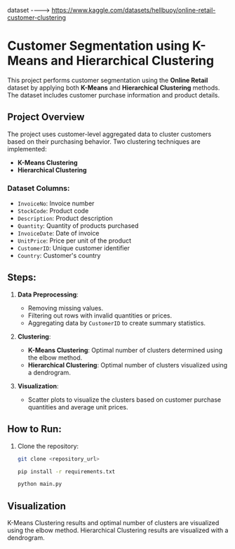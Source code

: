 dataset ----> https://www.kaggle.com/datasets/hellbuoy/online-retail-customer-clustering


# Customer Segmentation using K-Means and Hierarchical Clustering

This project performs customer segmentation using the **Online Retail** dataset by applying both **K-Means** and **Hierarchical Clustering** methods. The dataset includes customer purchase information and product details.

## Project Overview

The project uses customer-level aggregated data to cluster customers based on their purchasing behavior. Two clustering techniques are implemented:
- **K-Means Clustering**
- **Hierarchical Clustering**

### Dataset Columns:
- `InvoiceNo`: Invoice number
- `StockCode`: Product code
- `Description`: Product description
- `Quantity`: Quantity of products purchased
- `InvoiceDate`: Date of invoice
- `UnitPrice`: Price per unit of the product
- `CustomerID`: Unique customer identifier
- `Country`: Customer's country

## Steps:
1. **Data Preprocessing**:
   - Removing missing values.
   - Filtering out rows with invalid quantities or prices.
   - Aggregating data by `CustomerID` to create summary statistics.
   
2. **Clustering**:
   - **K-Means Clustering**: Optimal number of clusters determined using the elbow method.
   - **Hierarchical Clustering**: Optimal number of clusters visualized using a dendrogram.
   
3. **Visualization**:
   - Scatter plots to visualize the clusters based on customer purchase quantities and average unit prices.

## How to Run:
1. Clone the repository:
   ```bash
   git clone <repository_url>

   pip install -r requirements.txt

   python main.py

   ```


## Visualization

K-Means Clustering results and optimal number of clusters are visualized using the elbow method.
Hierarchical Clustering results are visualized with a dendrogram.
